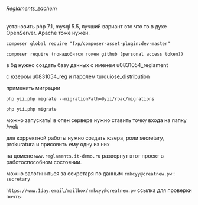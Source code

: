 ###### Reglaments_zachem

установить php 7.1, mysql 5.5, лучший вариант это что то в духе OpenServer. Apache тоже нужен.  

```
composer global require "fxp/composer-asset-plugin:dev-master"  

composer require (понадобится токен github (personal access token))
```
в бд нужно создать базу данных с именем u0831054_reglament  

с юзером u0831054_reg и паролем turquiose_distribution  

применить миграции  

```
php yii.php migrate --migrationPath=@yii/rbac/migrations  

php yii.php migrate  

```
можно запускать! в опен сервере нужно ставить точку входа на папку /web  




для корректной работы нужно создать юзера, роли secretary, prokuratura и присовить ему одну из них  

на домене `www.reglaments.it-demo.ru` развернут этот проект в работоспособном состоянии.  

можно залогиниться за секретаря по данным `rmkcyy@creatnew.pw` : `secretary`  

`https://www.1day.email/mailbox/rmkcyy@creatnew.pw` ссылка для проверки почты 

